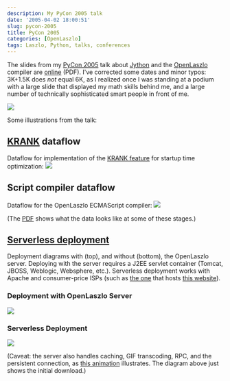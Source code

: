 ```yaml
---
description: My PyCon 2005 talk
date: '2005-04-02 18:00:51'
slug: pycon-2005
title: PyCon 2005
categories: [OpenLaszlo]
tags: Laszlo, Python, talks, conferences
---
```


The slides from my [PyCon 2005](http://www.python.org/pycon/2005/) talk about [Jython](http://www.jython.org/) and the [OpenLaszlo](http://openlaszlo.org) compiler are [online](https://osteele.com/talks/Laszlo%20PyCon%202005.pdf) (PDF).  I've corrected some dates and minor typos:  3K+1.5K does _not_ equal 6K, as I realized once I was standing at a podium with a large slide that displayed my math skills behind me, and a large number of technically sophisticated smart people in front of me.

![](http://images.osteele.com/2005/laszlo-implementation-languages.png)

Some illustrations from the talk:

## [KRANK](/2004/03/optimizing-for-broadband) dataflow

Dataflow for implementation of the [KRANK feature](/2004/03/optimizing-for-broadband) for startup time optimization:
![](http://images.osteele.com/2005/krank-dataflow.png)

## Script compiler dataflow

Dataflow for the OpenLaszlo ECMAScript compiler:
![](http://images.osteele.com/2005/script-dataflow.png)

(The [PDF](https://osteele.com/talks/Laszlo%20PyCon%202005.pdf) shows what the data looks like at some of these stages.)

## [Serverless deployment](http://www.davidtemkin.com/mtarchive/000009.html)

Deployment diagrams with (top), and without (bottom), the OpenLaszlo server.  Deploying with the server requires a J2EE servlet container (Tomcat, JBOSS, Weblogic, Websphere, etc.).  Serverless deployment works with Apache and consumer-price ISPs (such as [the one](http://dreamhost.com) that hosts [this website](https://osteele.com)).

### Deployment with OpenLaszlo Server

![](http://images.osteele.com/2005/serverful.png)

### Serverless Deployment

![](http://images.osteele.com/2005/serverless.png)

(Caveat: the server also handles caching, GIF transcoding, RPC, and the persistent connection, as [this animation](http://www.laszlosystems.com/products/platformoverview/lps_flow.php) illustrates.  The diagram above just shows the initial download.)
